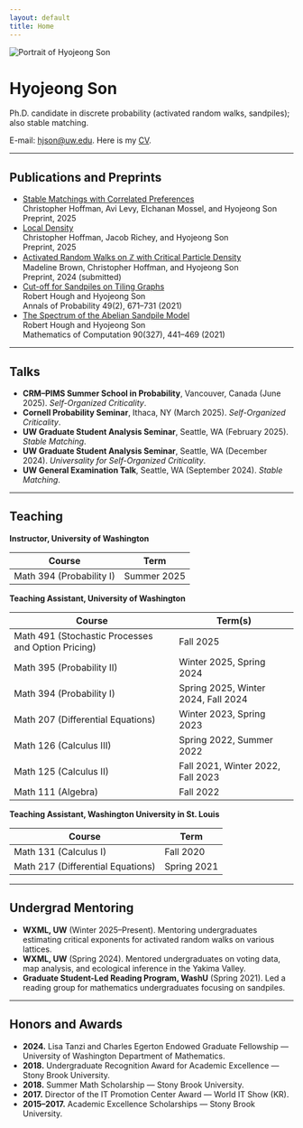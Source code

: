 ```yaml
---
layout: default
title: Home
---
```


<div class="hero">
  <img src="{{ '/assets/files/profile.jpeg' | relative_url }}" alt="Portrait of Hyojeong Son">
  <div>
    <h1>Hyojeong Son</h1>
    <p class="lede">Ph.D. candidate in discrete probability (activated random walks, sandpiles); also stable matching.</p>
    <div class="intro">
      <p>E-mail: <a href="mailto:hjson@uw.edu">hjson@uw.edu</a>.
      Here is my <a href="{{ '/assets/files/Hyojeong_Son_CV.pdf' | relative_url }}" target="_blank" rel="noopener">CV</a>.</p>
    </div>
  </div>
</div>

---

## Publications and Preprints

<ul class="pubcards">
  <li class="pubcard">
    <div class="pub-title"><a href="{{ '/assets/files/stable_matchings_correlated_preferences.pdf' | relative_url }}" target="_blank" rel="noopener">Stable Matchings with Correlated Preferences</a></div>
    <div class="pub-authors">Christopher Hoffman, Avi Levy, Elchanan Mossel, and Hyojeong Son</div>
    <div class="pub-venue">Preprint, 2025</div>
  </li>
  <li class="pubcard">
    <div class="pub-title"><a href="{{ '/assets/files/local_density.pdf' | relative_url }}" target="_blank" rel="noopener">Local Density</a></div>
    <div class="pub-authors">Christopher Hoffman, Jacob Richey, and Hyojeong Son</div>
    <div class="pub-venue">Preprint, 2025</div>
  </li>
  <li class="pubcard">
    <div class="pub-title"><a href="https://arxiv.org/abs/2411.07609" target="_blank" rel="noopener">Activated Random Walks on ℤ with Critical Particle Density</a></div>
    <div class="pub-authors">Madeline Brown, Christopher Hoffman, and Hyojeong Son</div>
    <div class="pub-venue">Preprint, 2024 (submitted)</div>
  </li>
  <li class="pubcard">
    <div class="pub-title"><a href="https://arxiv.org/abs/1902.04174" target="_blank" rel="noopener">Cut-off for Sandpiles on Tiling Graphs</a></div>
    <div class="pub-authors">Robert Hough and Hyojeong Son</div>
    <div class="pub-venue">Annals of Probability 49(2), 671–731 (2021)</div>
  </li>
  <li class="pubcard">
    <div class="pub-title"><a href="https://arxiv.org/abs/1905.07015" target="_blank" rel="noopener">The Spectrum of the Abelian Sandpile Model</a></div>
    <div class="pub-authors">Robert Hough and Hyojeong Son</div>
    <div class="pub-venue">Mathematics of Computation 90(327), 441–469 (2021)</div>
  </li>
</ul>

---

## Talks

<ul class="tight">
  <li><strong>CRM–PIMS Summer School in Probability</strong>, Vancouver, Canada (June 2025). <em>Self-Organized Criticality</em>.</li>
  <li><strong>Cornell Probability Seminar</strong>, Ithaca, NY (March 2025). <em>Self-Organized Criticality</em>.</li>
  <li><strong>UW Graduate Student Analysis Seminar</strong>, Seattle, WA (February 2025). <em>Stable Matching</em>.</li>
  <li><strong>UW Graduate Student Analysis Seminar</strong>, Seattle, WA (December 2024). <em>Universality for Self-Organized Criticality</em>.</li>
  <li><strong>UW General Examination Talk</strong>, Seattle, WA (September 2024). <em>Stable Matching</em>.</li>
</ul>

---
## Teaching

**Instructor, University of Washington**
<table class="table">
  <colgroup><col class="course"><col class="term"></colgroup>
  <thead><tr><th>Course</th><th>Term</th></tr></thead>
  <tbody>
    <tr><td>Math 394 (Probability I)</td><td>Summer 2025</td></tr>
  </tbody>
</table>

**Teaching Assistant, University of Washington**
<table class="table">
  <colgroup><col class="course"><col class="term"></colgroup>
  <thead><tr><th>Course</th><th>Term(s)</th></tr></thead>
  <tbody>
    <tr><td>Math 491 (Stochastic Processes and Option Pricing)</td><td>Fall 2025</td></tr>
    <tr><td>Math 395 (Probability II)</td><td>Winter 2025, Spring 2024</td></tr>
    <tr><td>Math 394 (Probability I)</td><td>Spring 2025, Winter 2024, Fall 2024</td></tr>
    <tr><td>Math 207 (Differential Equations)</td><td>Winter 2023, Spring 2023</td></tr>
    <tr><td>Math 126 (Calculus III)</td><td>Spring 2022, Summer 2022</td></tr>
    <tr><td>Math 125 (Calculus II)</td><td>Fall 2021, Winter 2022, Fall 2023</td></tr>
    <tr><td>Math 111 (Algebra)</td><td>Fall 2022</td></tr>
  </tbody>
</table>

**Teaching Assistant, Washington University in St. Louis**
<table class="table">
  <colgroup><col class="course"><col class="term"></colgroup>
  <thead><tr><th>Course</th><th>Term</th></tr></thead>
  <tbody>
    <tr><td>Math 131 (Calculus I)</td><td>Fall 2020</td></tr>
    <tr><td>Math 217 (Differential Equations)</td><td>Spring 2021</td></tr>
  </tbody>
</table>


---

## Undergrad Mentoring

<ul class="tight">
  <li><strong>WXML, UW</strong> (Winter 2025–Present). Mentoring undergraduates estimating critical exponents for activated random walks on various lattices.</li>
  <li><strong>WXML, UW</strong> (Spring 2024). Mentored undergraduates on voting data, map analysis, and ecological inference in the Yakima Valley.</li>
  <li><strong>Graduate Student-Led Reading Program, WashU</strong> (Spring 2021). Led a reading group for mathematics undergraduates focusing on sandpiles.</li>
</ul>

---

## Honors and Awards

<ul class="tight">
  <li><strong>2024.</strong> Lisa Tanzi and Charles Egerton Endowed Graduate Fellowship — University of Washington Department of Mathematics.</li>
  <li><strong>2018.</strong> Undergraduate Recognition Award for Academic Excellence — Stony Brook University.</li>
  <li><strong>2018.</strong> Summer Math Scholarship — Stony Brook University.</li>
  <li><strong>2017.</strong> Director of the IT Promotion Center Award — World IT Show (KR).</li>
  <li><strong>2015–2017.</strong> Academic Excellence Scholarships — Stony Brook University.</li>
</ul>
